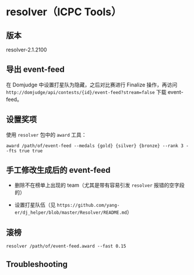 # resolver（ICPC Tools）

## 版本

resolver-2.1.2100

## 导出 event-feed

在 Domjudge 中设置打星队为隐藏，之后对比赛进行 Finalize 操作，再访问 `http://domjudge/api/contests/{id}/event-feed?stream=false` 下载 event-feed。

## 设置奖项

使用 `resolver` 包中的 `award` 工具：

```shell
award /path/of/event-feed --medals {gold} {silver} {bronze} --rank 3 --fts true true
```

## 手工修改生成后的 event-feed

* 删除不在榜单上出现的 team（尤其是带有容易引发 `resolver` 报错的空字段的）

* 设置打星队伍（见 `https://github.com/yang-er/dj_helper/blob/master/Resolver/README.md`）

## 滚榜

```shell
resolver /path/of/event-feed.award --fast 0.15
```

## Troubleshooting
